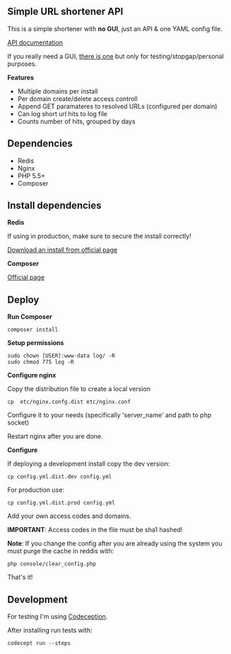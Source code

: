 Simple URL shortener API
------------------------

This is a simple shortener with **no GUI**, just an API & one YAML config file.

[API documentation](doc/api.md)

If you really need a GUI, [there is one](https://github.com/Putr/api-shortener-gui) but only for testing/stopgap/personal purposes.

**Features**
- Multiple domains per install
- Per domain create/delete access controll
- Append GET paramateres to resolved URLs (configured per domain)
- Can log short url hits to log file
- Counts number of hits, grouped by days

## Dependencies

- Redis
- Nginx
- PHP 5.5+
- Composer

## Install dependencies

**Redis**

If using in production, make sure to secure the install correctly!

[Download an install from official page](http://redis.io/download)

**Composer**

[Official page](https://getcomposer.org/download/)


## Deploy

**Run Composer**

    composer install

**Setup permissions**

    sudo chown [USER]:www-data log/ -R
    sudo chmod 775 log -R

**Configure nginx**

Copy the distribution file to create a local version

    cp  etc/nginx.confg.dist etc/nginx.conf

Configure it to your needs (specifically 'server_name' and path to php socket)

Restart nginx after you are done.

**Configure**

If deploying a development install copy the dev version:

    cp config.yml.dist.dev config.yml

For production use:

    cp config.yml.dist.prod config.yml

Add your own access codes and domains.

**IMPORTANT**: Access codes in the file must be sha1 hashed!

**Note**: If you change the config after you are already using the system you must purge the cache in reddis with:

    php console/clear_config.php

That's it!

## Development

For testing I'm using [Codeception](http://codeception.com/quickstart).

After installing run tests with:

    codecept run --steps